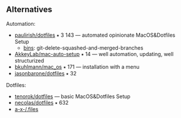 ## Alternatives

Automation:
* [paulirish/dotfiles](https://github.com/paulirish/dotfiles) ⭑ 3 143 — automated opinionate MacOS&Dotfiles Setup
  * [bins](https://github.com/paulirish/dotfiles/tree/master/bin): git-delete-squashed-and-merged-branches
* [AkkeyLab/mac-auto-setup](https://github.com/AkkeyLab/mac-auto-setup) ⭑ 14 — well automation, updating, well structurized
* [bkuhlmann/mac_os](https://github.com/bkuhlmann/mac_os) ⭑ 171 — installation with a menu
* [jasonbarone/dotfiles](https://github.com/jasonbarone/dotfiles) ⭑ 32

Dotfiles:
* [tenorok/dotfiles](https://github.com/tenorok/dotfiles) — basic MacOS&Dotfiles Setup
* [necolas/dotfiles](https://github.com/necolas/dotfiles) ⭑ 632
* [a-x-/.files](https://github.com/a-x-/.files)
